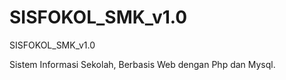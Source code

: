 # SISFOKOL_SMK_v1.0
SISFOKOL_SMK_v1.0





Sistem Informasi Sekolah, Berbasis Web dengan Php dan Mysql.

